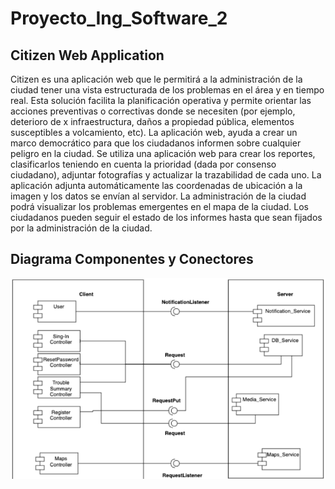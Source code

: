 # Proyecto_Ing_Software_2

## Citizen Web Application
Citizen es una aplicación web que le permitirá a la administración de la ciudad tener una vista estructurada de los problemas en el área y en tiempo real. Esta solución facilita la planificación operativa y permite orientar las acciones preventivas o correctivas donde se necesiten (por ejemplo, deterioro de x infraestructura, daños a propiedad pública, elementos susceptibles a volcamiento, etc). La aplicación web, ayuda a crear un marco democrático para que los ciudadanos informen sobre cualquier peligro en la ciudad. Se utiliza una aplicación web para crear los reportes, clasificarlos teniendo en cuenta la prioridad (dada por consenso ciudadano), adjuntar fotografías y actualizar la trazabilidad de cada uno. La aplicación adjunta automáticamente las coordenadas de ubicación a la imagen y los datos se envían al servidor. La administración de la ciudad podrá visualizar los problemas emergentes en el mapa de la ciudad. Los ciudadanos pueden seguir el estado de los informes hasta que sean fijados por la administración de la ciudad.

## Diagrama Componentes y Conectores

<div align="left">
    <img src="/docs/UML/Diagrama_Componentes_Conectores.PNG" width="600px"</img> 
</div>
